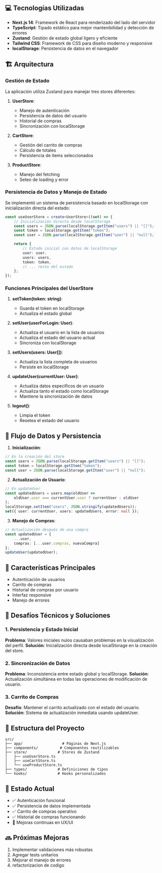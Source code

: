 ## 💻 Tecnologías Utilizadas

- **Next.js 14**: Framework de React para renderizado del lado del servidor
- **TypeScript**: Tipado estático para mejor mantenibilidad y detección de errores
- **Zustand**: Gestión de estado global ligero y eficiente
- **Tailwind CSS**: Framework de CSS para diseño moderno y responsive
- **localStorage**: Persistencia de datos en el navegador

## 🏗️ Arquitectura

### Gestión de Estado
La aplicación utiliza Zustand para manejar tres stores diferentes:

1. **UserStore**: 
   - Manejo de autenticación
   - Persistencia de datos del usuario
   - Historial de compras
   - Sincronización con localStorage

2. **CartStore**:
   - Gestión del carrito de compras
   - Cálculo de totales
   - Persistencia de items seleccionados

3. **ProductStore**:
    - Manejo del fetching
    - Seteo de loading y error

### Persistencia de Datos y Manejo de Estado
Se implementó un sistema de persistencia basado en localStorage con inicialización directa del estado:

```typescript
const useUserStore = create<UserStore>((set) => {
    // Inicialización directa desde localStorage
    const users = JSON.parse(localStorage.getItem("users") || "[]");
    const token = localStorage.getItem("token");
    const user = JSON.parse(localStorage.getItem("user") || "null");

    return {
        // Estado inicial con datos de localStorage
        user: user,
        users: users,
        token: token,
        // ... resto del estado
    };
});
```

### Funciones Principales del UserStore

1. **setToken(token: string)**:
   - Guarda el token en localStorage
   - Actualiza el estado global

2. **setUser(userForLogin: User)**:
   - Actualiza el usuario en la lista de usuarios
   - Actualiza el estado del usuario actual
   - Sincroniza con localStorage

3. **setUsers(users: User[])**:
   - Actualiza la lista completa de usuarios
   - Persiste en localStorage

4. **updateUser(currentUser: User)**:
   - Actualiza datos específicos de un usuario
   - Actualiza tanto el estado como localStorage
   - Mantiene la sincronización de datos

5. **logout()**:
   - Limpia el token
   - Resetea el estado del usuario

## 🔄 Flujo de Datos y Persistencia

1. **Inicialización**:
```typescript
// En la creación del store
const users = JSON.parse(localStorage.getItem("users") || "[]");
const token = localStorage.getItem("token");
const user = JSON.parse(localStorage.getItem("user") || "null");
```

2. **Actualización de Usuario**:
```typescript
// En updateUser
const updatedUsers = users.map(oldUser => 
    oldUser.user === currentUser.user ? currentUser : oldUser
);
localStorage.setItem("users", JSON.stringify(updatedUsers));
set({ user: currentUser, users: updatedUsers, error: null });
```

3. **Manejo de Compras**:
```typescript
// Actualización después de una compra
const updatedUser = {
    ...user,
    compras: [...user.compras, nuevaCompra]
};
updateUser(updatedUser);
```

## 🎯 Características Principales

- Autenticación de usuarios
- Carrito de compras 
- Historial de compras por usuario
- Interfaz responsive
- Manejo de errores 

## 🔧 Desafíos Técnicos y Soluciones

### 1. Persistencia y Estado Inicial
**Problema**: Valores iniciales nulos causaban problemas en la visualización del perfil.
**Solución**: Inicialización directa desde localStorage en la creación del store.

### 2. Sincronización de Datos
**Problema**: Inconsistencia entre estado global y localStorage.
**Solución**: Actualización simultánea en todas las operaciones de modificación de usuario.

### 3. Carrito de Compras
**Desafío**: Mantener el carrito actualizado con el estado del usuario.
**Solución**: Sistema de actualización inmediata usando updateUser.

## 📝 Estructura del Proyecto

```
src/
├── app/                  # Páginas de Next.js
├── components/          # Componentes reutilizables
├── store/              # Stores de Zustand
│   ├── useUserStore.ts
│   ├── useCartStore.ts
│   └── useProductStore.ts
├── types/              # Definiciones de tipos
└── hooks/              # Hooks personalizados
```

## 🚦 Estado Actual

- ✅ Autenticación funcional
- ✅ Persistencia de datos implementada
- ✅ Carrito de compras operativo
- ✅ Historial de compras funcionando
- 🔄 Mejoras continuas en UX/UI

## 🔜 Próximas Mejoras

1. Implementar validaciones más robustas
2. Agregar tests unitarios
3. Mejorar el manejo de errores
4. refactorizacion de codigo
